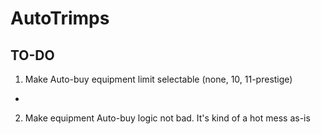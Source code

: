 # AutoTrimps  
TO-DO
-
1) Make Auto-buy equipment limit selectable (none, 10, 11-prestige)
-
2) Make equipment Auto-buy logic not bad. It's kind of a hot mess as-is
